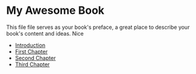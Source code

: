 # My Awesome Book

This file file serves as your book's preface, a great place to describe your book's content and ideas.
Nice

* [Introduction](README.md)
* [First Chapter](chapter1.md)
* [Second Chapter](second_chapter.md)
* [Third Chapter](javascript/README.md)


